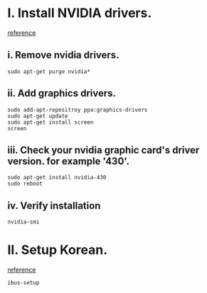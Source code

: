 # I. Install NVIDIA drivers.
[reference](https://www.mvps.net/docs/install-nvidia-drivers-ubuntu-18-04-lts-bionic-beaver-linux/)
## i. Remove nvidia drivers.
```
sudo apt-get purge nvidia*
```
## ii. Add graphics drivers.
```
sudo add-apt-repositroy ppa:graphics-drivers
sudo apt-get update
sudo apt-get install screen
screen
```
## iii. Check your nvidia graphic card's driver version. for example '430'.
```
sudo apt-get install nvidia-430
sudo reboot
```
## iv. Verify installation
```
nvidia-smi
```

# II. Setup Korean.
[reference](https://gabii.tistory.com/entry/Ubuntu-1804-LTS-%ED%95%9C%EA%B8%80-%EC%84%A4%EC%B9%98-%EB%B0%8F-%EC%84%A4%EC%A0%95)
```
ibus-setup
```

